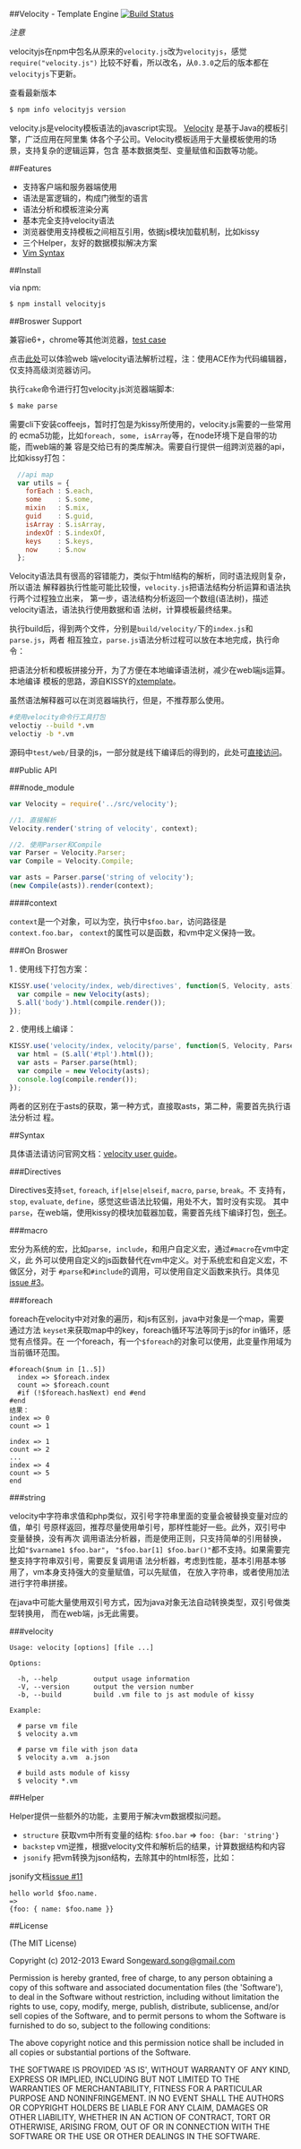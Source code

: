 ##Velocity - Template Engine [![Build Status](https://secure.travis-ci.org/shepherdwind/velocity.js.png)](https://travis-ci.org/shepherdwind/velocity.js)

*注意*

velocityjs在npm中包名从原来的`velocity.js`改为`velocityjs`，感觉`require("velocity.js")`
比较不好看，所以改名，从`0.3.0`之后的版本都在`velocityjs`下更新。

查看最新版本

```bash
$ npm info velocityjs version
```

velocity.js是velocity模板语法的javascript实现。
[Velocity](http://velocity.apache.org/) 是基于Java的模板引擎，广泛应用在阿里集
体各个子公司。Velocity模板适用于大量模板使用的场景，支持复杂的逻辑运算，包含
基本数据类型、变量赋值和函数等功能。


##Features

- 支持客户端和服务器端使用
- 语法是富逻辑的，构成门微型的语言
- 语法分析和模板渲染分离
- 基本完全支持velocity语法
- 浏览器使用支持模板之间相互引用，依据js模块加载机制，比如kissy
- 三个Helper，友好的数据模拟解决方案
- [Vim Syntax](https://github.com/shepherdwind/vim-velocity)

##Install

via npm:

```bash
$ npm install velocityjs
```

##Broswer Support

兼容ie6+，chrome等其他浏览器，[test case](http://shepherdwind.com/velocity/runner/tests.html)

点击[此处](http://shepherdwind.com/velocity/try/index.html)可以体验web
端velocity语法解析过程，注：使用ACE作为代码编辑器，仅支持高级浏览器访问。

执行`cake`命令进行打包velocity.js浏览器端脚本:

```bash
$ make parse
```

需要cli下安装coffeejs，暂时打包是为kissy所使用的，velocity.js需要的一些常用的
ecma5功能，比如`foreach, some, isArray`等，在node环境下是自带的功能，而web端的兼
容是交给已有的类库解决。需要自行提供一组跨浏览器的api，比如kissy打包：

```js
  //api map
  var utils = {
    forEach : S.each,
    some    : S.some,
    mixin   : S.mix,
    guid    : S.guid,
    isArray : S.isArray,
    indexOf : S.indexOf,
    keys    : S.keys,
    now     : S.now
  };

```

Velocity语法具有很高的容错能力，类似于html结构的解析，同时语法规则复杂，所以语法
解释器执行性能可能比较慢，`velocity.js`把语法结构分析运算和语法执行两个过程独立出来，
第一步，语法结构分析返回一个数组(语法树)，描述velocity语法，语法执行使用数据和语
法树，计算模板最终结果。

执行build后，得到两个文件，分别是`build/velocity/`下的`index.js`和`parse.js`，两者
相互独立，`parse.js`语法分析过程可以放在本地完成，执行命令：

把语法分析和模板拼接分开，为了方便在本地编译语法树，减少在web端js运算。本地编译
模板的思路，源自KISSY的[xtemplate](http://docs.kissyui.com/docs/html/api/component/xtemplate/)。

虽然语法解释器可以在浏览器端执行，但是，不推荐那么使用。

```bash
#使用velocity命令行工具打包
veloctiy --build *.vm
veloctiy -b *.vm
```

源码中`test/web/`目录的js，一部分就是线下编译后的得到的，此处可[直接访问](http://shepherdwind.com/velocity/web/index.html)。

##Public API

###node_module

```js
var Velocity = require('../src/velocity');

//1. 直接解析
Velocity.render('string of velocity', context);

//2. 使用Parser和Compile
var Parser = Velocity.Parser;
var Compile = Velocity.Compile;

var asts = Parser.parse('string of velocity');
(new Compile(asts)).render(context);
```
####context

`context`是一个对象，可以为空，执行中`$foo.bar`，访问路径是`context.foo.bar`，
`context`的属性可以是函数，和vm中定义保持一致。

###On Broswer

1 . 使用线下打包方案：

```js
KISSY.use('velocity/index, web/directives', function(S, Velocity, asts){
  var compile = new Velocity(asts);
  S.all('body').html(compile.render());
});
```

2 . 使用线上编译：

```js
KISSY.use('velocity/index, velocity/parse', function(S, Velocity, Parser){
  var html = (S.all('#tpl').html());
  var asts = Parser.parse(html);
  var compile = new Velocity(asts);
  console.log(compile.render());
});
```

两者的区别在于asts的获取，第一种方式，直接取asts，第二种，需要首先执行语法分析过
程。

##Syntax

具体语法请访问官网文档：[velocity user guide](http://velocity.apache.org/engine/devel/user-guide.html)。

###Directives

Directives支持`set`, `foreach`, `if|else|elseif`, `macro`, `parse`, `break`。不
支持有，`stop`, `evaluate`, `define`，感觉这些语法比较偏，用处不大，暂时没有实现。
其中`parse`，在web端，使用kissy的模块加载器加载，需要首先线下编译打包，[例子](http://shepherdwind.com/velocity/web/index.html)。

###macro

宏分为系统的宏，比如`parse, include`，和用户自定义宏，通过`#macro`在vm中定义，此
外可以使用自定义的js函数替代在vm中定义。对于系统宏和自定义宏，不做区分，对于
`#parse`和`#include`的调用，可以使用自定义函数来执行。具体见[issue #3](https://github.com/shepherdwind/velocity.js/issues/3)。

###foreach

foreach在velocity中对对象的遍历，和js有区别，java中对象是一个map，需要通过方法
`keyset`来获取map中的key，foreach循环写法等同于js的for in循环，感觉有点怪异。在
一个foreach，有一个`$foreach`的对象可以使用，此变量作用域为当前循环范围。

```
#foreach($num in [1..5])
  index => $foreach.index 
  count => $foreach.count
  #if (!$foreach.hasNext) end #end
#end
结果：
index => 0
count => 1

index => 1
count => 2
...
index => 4
count => 5
end
```

###string

velocity中字符串求值和php类似，双引号字符串里面的变量会被替换变量对应的值，单引
号原样返回，推荐尽量使用单引号，那样性能好一些。此外，双引号中变量替换，没有再次
调用语法分析器，而是使用正则，只支持简单的引用替换，比如`"$varname1 $foo.bar"`，
`"$foo.bar[1] $foo.bar()"`都不支持。如果需要完整支持字符串双引号，需要反复调用语
法分析器，考虑到性能，基本引用基本够用了，vm本身支持强大的变量赋值，可以先赋值，
在放入字符串，或者使用加法进行字符串拼接。

在java中可能大量使用双引号方式，因为java对象无法自动转换类型，双引号做类型转换用，
而在web端，js无此需要。

###velocity

```
Usage: velocity [options] [file ...]

Options:

  -h, --help         output usage information
  -V, --version      output the version number
  -b, --build        build .vm file to js ast module of kissy

Example:

  # parse vm file
  $ velocity a.vm 

  # parse vm file with json data
  $ velocity a.vm  a.json

  # build asts module of kissy
  $ velocity *.vm
```

##Helper

Helper提供一些额外的功能，主要用于解决vm数据模拟问题。

- `structure` 获取vm中所有变量的结构: `$foo.bar` => `foo: {bar: 'string'}`
- `backstep` vm逆推，根据velocity文件和解析后的结果，计算数据结构和内容
- `jsonify` 把vm转换为json结构，去除其中的html标签，比如：

jsonify文档[issue #11](https://github.com/shepherdwind/velocity.js/issues/11)

```
hello world $foo.name.
=>
{foo: { name: $foo.name }}
```

##License

(The MIT License)

Copyright (c) 2012-2013 Eward Song<eward.song@gmail.com>

Permission is hereby granted, free of charge, to any person obtaining a copy of
this software and associated documentation files (the 'Software'), to deal in
the Software without restriction, including without limitation the rights to
use, copy, modify, merge, publish, distribute, sublicense, and/or sell copies of
the Software, and to permit persons to whom the Software is furnished to do so,
subject to the following conditions:

The above copyright notice and this permission notice shall be included in all
copies or substantial portions of the Software.

THE SOFTWARE IS PROVIDED 'AS IS', WITHOUT WARRANTY OF ANY KIND, EXPRESS OR
IMPLIED, INCLUDING BUT NOT LIMITED TO THE WARRANTIES OF MERCHANTABILITY, FITNESS
FOR A PARTICULAR PURPOSE AND NONINFRINGEMENT. IN NO EVENT SHALL THE AUTHORS OR
COPYRIGHT HOLDERS BE LIABLE FOR ANY CLAIM, DAMAGES OR OTHER LIABILITY, WHETHER
IN AN ACTION OF CONTRACT, TORT OR OTHERWISE, ARISING FROM, OUT OF OR IN
CONNECTION WITH THE SOFTWARE OR THE USE OR OTHER DEALINGS IN THE SOFTWARE.
